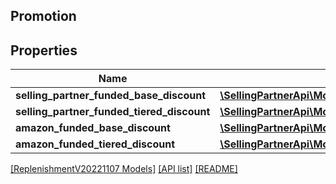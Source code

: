 ## Promotion

## Properties

Name | Type | Description | Notes
------------ | ------------- | ------------- | -------------
**selling_partner_funded_base_discount** | [**\SellingPartnerApi\Model\ReplenishmentV20221107\DiscountFunding**](DiscountFunding.md) |  | [optional]
**selling_partner_funded_tiered_discount** | [**\SellingPartnerApi\Model\ReplenishmentV20221107\DiscountFunding**](DiscountFunding.md) |  | [optional]
**amazon_funded_base_discount** | [**\SellingPartnerApi\Model\ReplenishmentV20221107\DiscountFunding**](DiscountFunding.md) |  | [optional]
**amazon_funded_tiered_discount** | [**\SellingPartnerApi\Model\ReplenishmentV20221107\DiscountFunding**](DiscountFunding.md) |  | [optional]

[[ReplenishmentV20221107 Models]](../) [[API list]](../../Api) [[README]](../../../README.md)
